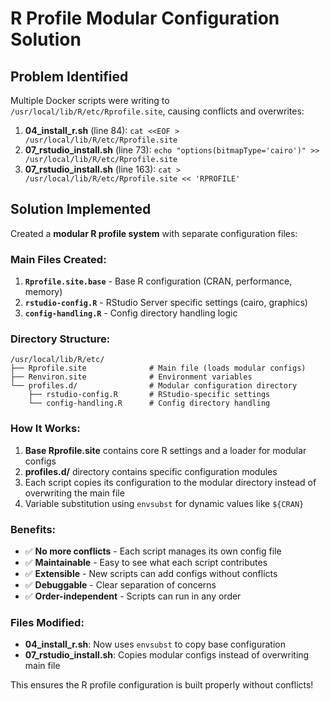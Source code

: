 # R Profile Modular Configuration Solution

## Problem Identified
Multiple Docker scripts were writing to `/usr/local/lib/R/etc/Rprofile.site`, causing conflicts and overwrites:

1. **04_install_r.sh** (line 84): `cat <<EOF > /usr/local/lib/R/etc/Rprofile.site`
2. **07_rstudio_install.sh** (line 73): `echo "options(bitmapType='cairo')" >> /usr/local/lib/R/etc/Rprofile.site`
3. **07_rstudio_install.sh** (line 163): `cat > /usr/local/lib/R/etc/Rprofile.site << 'RPROFILE'`

## Solution Implemented
Created a **modular R profile system** with separate configuration files:

### Main Files Created:
1. **`Rprofile.site.base`** - Base R configuration (CRAN, performance, memory)
2. **`rstudio-config.R`** - RStudio Server specific settings (cairo, graphics)
3. **`config-handling.R`** - Config directory handling logic

### Directory Structure:
```
/usr/local/lib/R/etc/
├── Rprofile.site              # Main file (loads modular configs)
├── Renviron.site              # Environment variables
└── profiles.d/                # Modular configuration directory
    ├── rstudio-config.R       # RStudio-specific settings
    └── config-handling.R      # Config directory handling
```

### How It Works:
1. **Base Rprofile.site** contains core R settings and a loader for modular configs
2. **profiles.d/** directory contains specific configuration modules
3. Each script copies its configuration to the modular directory instead of overwriting the main file
4. Variable substitution using `envsubst` for dynamic values like `${CRAN}`

### Benefits:
- ✅ **No more conflicts** - Each script manages its own config file
- ✅ **Maintainable** - Easy to see what each script contributes
- ✅ **Extensible** - New scripts can add configs without conflicts
- ✅ **Debuggable** - Clear separation of concerns
- ✅ **Order-independent** - Scripts can run in any order

### Files Modified:
- **04_install_r.sh**: Now uses `envsubst` to copy base configuration
- **07_rstudio_install.sh**: Copies modular configs instead of overwriting main file

This ensures the R profile configuration is built properly without conflicts!
